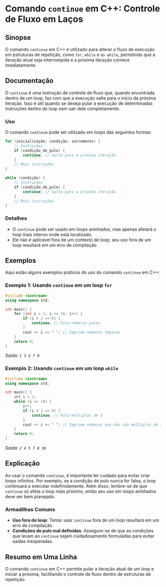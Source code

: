 <!--
Meta Description: # Comando `continue` em C++: Controle de Fluxo em Laços ## Sinopse O comando `continue` em C++ é utilizado para alterar o fluxo de execução em estrutu...
Meta Keywords: continue, loop, que, comando, para
-->

# Comando `continue` em C++: Controle de Fluxo em Laços

## Sinopse
O comando `continue` em C++ é utilizado para alterar o fluxo de execução em estruturas de repetição, como `for`, `while` e `do while`, permitindo que a iteração atual seja interrompida e a próxima iteração comece imediatamente.

## Documentação
O `continue` é uma instrução de controle de fluxo que, quando encontrada dentro de um loop, faz com que a execução salte para o início da próxima iteração. Isso é útil quando se deseja pular a execução de determinadas instruções dentro do loop sem sair dele completamente.

### Uso
O comando `continue` pode ser utilizado em loops das seguintes formas:

```cpp
for (inicialização; condição; incremento) {
    // Instruções
    if (condição_de_pulo) {
        continue; // Salta para a próxima iteração
    }
    // Mais instruções
}
```

```cpp
while (condição) {
    // Instruções
    if (condição_de_pulo) {
        continue; // Salta para a próxima iteração
    }
    // Mais instruções
}
```

### Detalhes
- O `continue` pode ser usado em loops aninhados, mas apenas afetará o loop mais interno onde está localizado.
- Ele não é aplicável fora de um contexto de loop; seu uso fora de um loop resultará em um erro de compilação.

## Exemplos
Aqui estão alguns exemplos práticos do uso do comando `continue` em C++:

### Exemplo 1: Usando `continue` em um loop `for`
```cpp
#include <iostream>
using namespace std;

int main() {
    for (int i = 1; i <= 10; i++) {
        if (i % 2 == 0) {
            continue; // Pula números pares
        }
        cout << i << " "; // Imprime números ímpares
    }
    return 0;
}
```
*Saída: `1 3 5 7 9 `*

### Exemplo 2: Usando `continue` em um loop `while`
```cpp
#include <iostream>
using namespace std;

int main() {
    int i = 1;
    while (i <= 10) {
        i++;
        if (i % 3 == 0) {
            continue; // Pula múltiplos de 3
        }
        cout << i << " "; // Imprime números que não são múltiplos de 3
    }
    return 0;
}
```
*Saída: `2 4 5 7 8 10 `*

## Explicação
Ao usar o comando `continue`, é importante ter cuidado para evitar criar loops infinitos. Por exemplo, se a condição de pulo nunca for falsa, o loop continuará a executar indefinidamente. Além disso, lembre-se de que `continue` só afeta o loop mais próximo, então seu uso em loops aninhados deve ser bem planejado.

### Armadilhas Comuns
- **Uso fora do loop**: Tentar usar `continue` fora de um loop resultará em um erro de compilação.
- **Condições de pulo mal definidas**: Assegure-se de que as condições que levam ao `continue` sejam cuidadosamente formuladas para evitar saídas inesperadas.

## Resumo em Uma Linha
O comando `continue` em C++ permite pular a iteração atual de um loop e iniciar a próxima, facilitando o controle de fluxo dentro de estruturas de repetição.